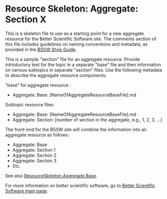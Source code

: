 # Resource Skeleton: Aggregate: Section X

This is a skeleton file to use as a starting point for a new aggregate resource for the Better Scientific Software site.  The comments section of this file includes guidelines on naming conventions and metadata, as provided in the [BSSW Style Guide](StyleGuide.md).

This is a sample "section" file for an aggregate resource. Provide introductory text for the topic in a separate "base" file and then information on various subtopics in separate "section" files. Use the following metadata to describe the aggregate resource components:

"base" for aggregate resource:  
- Aggregate: Base: [NameOfAggregateResourceBaseFile].md

Subtopic resource files:
- Aggregate: Base: [NameOfAggregateResourceBaseFile].md
- Aggregate: Section: [number of section in the aggregate, e.g., 1, 2, 3, ...]

The front-end for the BSSW site will combine the information into an aggregate resource as follows:
 - Aggregate: Base
 - Aggregate: Section 1
 - Aggregate: Section 2
 - Aggregate: Section 3
 - Etc.
 
 See also [ResourceSkeleton.Aggregate.Base](ResourceSkeleton.Aggregate.Base.md).

For more information on better scientific software, go to [Better Scientific Software main page](http://betterscientificsoftware.info).

<!--- 
Categories: specify 1 or more categories
Topics: specify 1 or more topics (corresponding to each category)
Tags: specify optional tags
Level: specify level of content 
Prerequisites: specify prerequisites 
Base: none
--->

<!---
Please follow these guidelines for naming resources and files. Be sure to include metadata with each entry, as this will be used to organize content, provide filters, and support searches on the BSSW site.

Resource Name:

    Brief, essential words only, nothing extra
    For curated content: Follow name of content (e.g., title of book, article, event, site)
    Filename: Same as resource name
        No spaces
        Cap for first letter of each word
        Abbreviations:
            Apps = Applications
            Cse = CSE = Computational Science and Engineering
            Eng = Engineering
            Hpc = HPC = High-Performance Computing
            Perf = Performance
            Sw = Software

Resource Description:

    Concise paragraph explaining resource from the perspective of the CSE community
    Use links to WhatIs and HowTo docs when appropriate for background info
    Image file (e.g., logo) - optional (encouraged when this exists)

Contributor:

    Name of contributor, hyperlinked to website

Footer: Add the following at the bottom of each page:

For more information on better scientific software, go to the [Better Scientific Software main page](http://betterscientificsoftware.info).

Metadata: Include metadata as formatted comments at the end of the file

    Categories: Specify 1 or more categories (primary display via BSSW website)
    Topics: Specify 1 or more topics (visible filters via BSSW website)
    Tags: Specify additional tags as keywords for searches (optional)
    Level: Specify level of content
    Prerequisites: Specify any assumed knowledge on the BSSW site (usually Level 0 and Level 1 BSSW docs)
    Aggregate: Optional info for aggregating content to define a more complex resource

Each aspect of metadata is described below.

Categories: [Primary display via BSSW website interface]

[BSSW curators may add/revise topics as needed over time.]

    Planning
    Reliability
    Performance
    Collaboration
    Individual Productivity
    Crosscutting Resources

Topics: [Visible filters via BSS website interface]

    All categories and also finer grain topics within categories [BSSW curators may add/revise topics as needed over time.]
    [Topics: 4-7 per category: family of topics that make sense together]
    Planning
        Improving productivity and sustainability
        Requirements
        Design
        Development
        Refactoring
        Configuration and builds
        Legacy code
        Software engineering
    Reliability
        Testing
        Debugging
        Continuous integration testing
        Reproducibility
    Performance
        Performance portability
        Software interoperability
        Performance at leadership computing facilities (LCFs)
        High-performance computing (HPC)
    Collaboration
        Version control
        Documentation
        Issue tracking
        Licensing
        Strategies for more effective teams
        Coordination with stakeholders
    Individual Productivity
        Personal kanban
        Personal learning plans
    Crosscutting Resources
        Funding sources and programs
        Projects and organizations
        Discussion forums, Q&A sites
        Software publishing and citation
        On-line learning

Tags: [optional additional keywords for searches]

    Add/revise topics as needed (important terms from curated content; aim for comprehensive coverage to facilitate searches)
    ATPESC
    Bitbucket
    Computational Science Stack Exchange
    Conference
    Doxygen
    FORCE11
    Git
    Gitlab
    HPC
    Jenkins
    Minisymposium
    SoftwareX
    Software Carpentry
    Software Sustainability Institute
    Strategy
    Team
    Test-driven development
    Travis CI
    TutorialsPoint
    Udacity
    Workshop
    etc.

Levels: Specify level of detail and depth of content

    Level 0: BSSW WhatIs document
    Level 1: BSSW HowTo document (or equivalent level of detail)
    Level 2: More detailed content, beginner or intermediate levels
    Level 3: Advanced content

Prerequisites: Specify files for any assumed knowledge on the BSSW site (usually Level 0 and Level1 BSSW docs)

    prerequisites: filename1.md, filename2.md, etc.
    
 Aggregate:

    Optional info for aggregating content to define a more complex resource
    Aggregate: Base: filename.md
    Aggregate: Section 1
    Aggregate: Section 2
    Aggregate: Section 3
    etc.
   
--->
